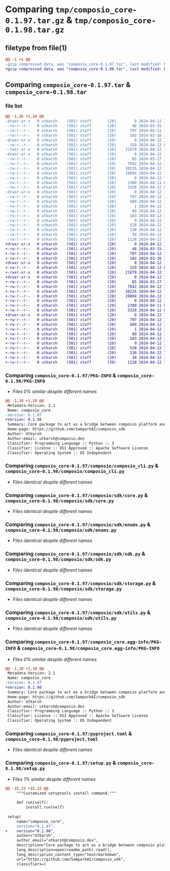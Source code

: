 # Comparing `tmp/composio_core-0.1.97.tar.gz` & `tmp/composio_core-0.1.98.tar.gz`

## filetype from file(1)

```diff
@@ -1 +1 @@
-gzip compressed data, was "composio_core-0.1.97.tar", last modified: Fri Apr 12 15:19:11 2024, max compression
+gzip compressed data, was "composio_core-0.1.98.tar", last modified: Fri Apr 12 15:21:19 2024, max compression
```

## Comparing `composio_core-0.1.97.tar` & `composio_core-0.1.98.tar`

### file list

```diff
@@ -1,26 +1,26 @@
-drwxr-xr-x   0 utkarsh    (501) staff       (20)        0 2024-04-12 15:19:11.203873 composio_core-0.1.97/
--rw-r--r--   0 utkarsh    (501) staff       (20)       48 2024-03-15 13:37:31.000000 composio_core-0.1.97/MANIFEST.in
--rw-r--r--   0 utkarsh    (501) staff       (20)      797 2024-04-12 15:19:11.203638 composio_core-0.1.97/PKG-INFO
--rw-r--r--   0 utkarsh    (501) staff       (20)      102 2024-03-16 10:06:01.000000 composio_core-0.1.97/README.md
-drwxr-xr-x   0 utkarsh    (501) staff       (20)        0 2024-04-12 15:19:11.200335 composio_core-0.1.97/composio/
--rw-r--r--   0 utkarsh    (501) staff       (20)      159 2024-04-12 09:34:06.000000 composio_core-0.1.97/composio/__init__.py
--rwxr-xr-x   0 utkarsh    (501) staff       (20)    21879 2024-04-12 13:27:15.000000 composio_core-0.1.97/composio/composio_cli.py
-drwxr-xr-x   0 utkarsh    (501) staff       (20)        0 2024-04-12 15:19:11.202435 composio_core-0.1.97/composio/sdk/
--rw-r--r--   0 utkarsh    (501) staff       (20)       85 2024-03-27 14:52:24.000000 composio_core-0.1.97/composio/sdk/__init__.py
--rw-r--r--   0 utkarsh    (501) staff       (20)     7042 2024-04-12 13:36:37.000000 composio_core-0.1.97/composio/sdk/core.py
--rw-r--r--   0 utkarsh    (501) staff       (20)    10226 2024-04-12 13:08:03.000000 composio_core-0.1.97/composio/sdk/enums.py
--rw-r--r--   0 utkarsh    (501) staff       (20)    19094 2024-04-12 13:26:45.000000 composio_core-0.1.97/composio/sdk/sdk.py
--rw-r--r--   0 utkarsh    (501) staff       (20)        0 2024-04-12 13:36:37.000000 composio_core-0.1.97/composio/sdk/shared.py
--rw-r--r--   0 utkarsh    (501) staff       (20)     2300 2024-04-11 09:58:04.000000 composio_core-0.1.97/composio/sdk/storage.py
--rw-r--r--   0 utkarsh    (501) staff       (20)     3328 2024-04-12 09:33:50.000000 composio_core-0.1.97/composio/sdk/utils.py
-drwxr-xr-x   0 utkarsh    (501) staff       (20)        0 2024-04-12 15:19:11.203417 composio_core-0.1.97/composio_core.egg-info/
--rw-r--r--   0 utkarsh    (501) staff       (20)      797 2024-04-12 15:19:11.000000 composio_core-0.1.97/composio_core.egg-info/PKG-INFO
--rw-r--r--   0 utkarsh    (501) staff       (20)      489 2024-04-12 15:19:11.000000 composio_core-0.1.97/composio_core.egg-info/SOURCES.txt
--rw-r--r--   0 utkarsh    (501) staff       (20)        1 2024-04-12 15:19:11.000000 composio_core-0.1.97/composio_core.egg-info/dependency_links.txt
--rw-r--r--   0 utkarsh    (501) staff       (20)       60 2024-04-12 15:19:11.000000 composio_core-0.1.97/composio_core.egg-info/entry_points.txt
--rw-r--r--   0 utkarsh    (501) staff       (20)      103 2024-04-12 15:19:11.000000 composio_core-0.1.97/composio_core.egg-info/requires.txt
--rw-r--r--   0 utkarsh    (501) staff       (20)        9 2024-04-12 15:19:11.000000 composio_core-0.1.97/composio_core.egg-info/top_level.txt
--rw-r--r--   0 utkarsh    (501) staff       (20)      528 2024-04-12 15:10:44.000000 composio_core-0.1.97/pyproject.toml
--rw-r--r--   0 utkarsh    (501) staff       (20)      130 2024-04-12 15:11:16.000000 composio_core-0.1.97/requirements.txt
--rw-r--r--   0 utkarsh    (501) staff       (20)       38 2024-04-12 15:19:11.203914 composio_core-0.1.97/setup.cfg
--rw-r--r--   0 utkarsh    (501) staff       (20)     1128 2024-04-12 15:17:53.000000 composio_core-0.1.97/setup.py
+drwxr-xr-x   0 utkarsh    (501) staff       (20)        0 2024-04-12 15:21:19.580544 composio_core-0.1.98/
+-rw-r--r--   0 utkarsh    (501) staff       (20)       48 2024-03-15 13:37:31.000000 composio_core-0.1.98/MANIFEST.in
+-rw-r--r--   0 utkarsh    (501) staff       (20)      797 2024-04-12 15:21:19.580309 composio_core-0.1.98/PKG-INFO
+-rw-r--r--   0 utkarsh    (501) staff       (20)      102 2024-03-16 10:06:01.000000 composio_core-0.1.98/README.md
+drwxr-xr-x   0 utkarsh    (501) staff       (20)        0 2024-04-12 15:21:19.576592 composio_core-0.1.98/composio/
+-rw-r--r--   0 utkarsh    (501) staff       (20)      159 2024-04-12 09:34:06.000000 composio_core-0.1.98/composio/__init__.py
+-rwxr-xr-x   0 utkarsh    (501) staff       (20)    21879 2024-04-12 13:27:15.000000 composio_core-0.1.98/composio/composio_cli.py
+drwxr-xr-x   0 utkarsh    (501) staff       (20)        0 2024-04-12 15:21:19.579009 composio_core-0.1.98/composio/sdk/
+-rw-r--r--   0 utkarsh    (501) staff       (20)       85 2024-03-27 14:52:24.000000 composio_core-0.1.98/composio/sdk/__init__.py
+-rw-r--r--   0 utkarsh    (501) staff       (20)     7042 2024-04-12 13:36:37.000000 composio_core-0.1.98/composio/sdk/core.py
+-rw-r--r--   0 utkarsh    (501) staff       (20)    10226 2024-04-12 13:08:03.000000 composio_core-0.1.98/composio/sdk/enums.py
+-rw-r--r--   0 utkarsh    (501) staff       (20)    19094 2024-04-12 13:26:45.000000 composio_core-0.1.98/composio/sdk/sdk.py
+-rw-r--r--   0 utkarsh    (501) staff       (20)        0 2024-04-12 13:36:37.000000 composio_core-0.1.98/composio/sdk/shared.py
+-rw-r--r--   0 utkarsh    (501) staff       (20)     2300 2024-04-11 09:58:04.000000 composio_core-0.1.98/composio/sdk/storage.py
+-rw-r--r--   0 utkarsh    (501) staff       (20)     3328 2024-04-12 09:33:50.000000 composio_core-0.1.98/composio/sdk/utils.py
+drwxr-xr-x   0 utkarsh    (501) staff       (20)        0 2024-04-12 15:21:19.580066 composio_core-0.1.98/composio_core.egg-info/
+-rw-r--r--   0 utkarsh    (501) staff       (20)      797 2024-04-12 15:21:19.000000 composio_core-0.1.98/composio_core.egg-info/PKG-INFO
+-rw-r--r--   0 utkarsh    (501) staff       (20)      489 2024-04-12 15:21:19.000000 composio_core-0.1.98/composio_core.egg-info/SOURCES.txt
+-rw-r--r--   0 utkarsh    (501) staff       (20)        1 2024-04-12 15:21:19.000000 composio_core-0.1.98/composio_core.egg-info/dependency_links.txt
+-rw-r--r--   0 utkarsh    (501) staff       (20)       60 2024-04-12 15:21:19.000000 composio_core-0.1.98/composio_core.egg-info/entry_points.txt
+-rw-r--r--   0 utkarsh    (501) staff       (20)      103 2024-04-12 15:21:19.000000 composio_core-0.1.98/composio_core.egg-info/requires.txt
+-rw-r--r--   0 utkarsh    (501) staff       (20)        9 2024-04-12 15:21:19.000000 composio_core-0.1.98/composio_core.egg-info/top_level.txt
+-rw-r--r--   0 utkarsh    (501) staff       (20)      528 2024-04-12 15:10:44.000000 composio_core-0.1.98/pyproject.toml
+-rw-r--r--   0 utkarsh    (501) staff       (20)      130 2024-04-12 15:11:16.000000 composio_core-0.1.98/requirements.txt
+-rw-r--r--   0 utkarsh    (501) staff       (20)       38 2024-04-12 15:21:19.580584 composio_core-0.1.98/setup.cfg
+-rw-r--r--   0 utkarsh    (501) staff       (20)     1128 2024-04-12 15:21:08.000000 composio_core-0.1.98/setup.py
```

### Comparing `composio_core-0.1.97/PKG-INFO` & `composio_core-0.1.98/PKG-INFO`

 * *Files 0% similar despite different names*

```diff
@@ -1,10 +1,10 @@
 Metadata-Version: 2.1
 Name: composio_core
-Version: 0.1.97
+Version: 0.1.98
 Summary: Core package to act as a bridge between composio platform and other services.
 Home-page: https://github.com/SamparkAI/composio_sdk
 Author: Utkarsh
 Author-email: utkarsh@composio.dev
 Classifier: Programming Language :: Python :: 3
 Classifier: License :: OSI Approved :: Apache Software License
 Classifier: Operating System :: OS Independent
```

### Comparing `composio_core-0.1.97/composio/composio_cli.py` & `composio_core-0.1.98/composio/composio_cli.py`

 * *Files identical despite different names*

### Comparing `composio_core-0.1.97/composio/sdk/core.py` & `composio_core-0.1.98/composio/sdk/core.py`

 * *Files identical despite different names*

### Comparing `composio_core-0.1.97/composio/sdk/enums.py` & `composio_core-0.1.98/composio/sdk/enums.py`

 * *Files identical despite different names*

### Comparing `composio_core-0.1.97/composio/sdk/sdk.py` & `composio_core-0.1.98/composio/sdk/sdk.py`

 * *Files identical despite different names*

### Comparing `composio_core-0.1.97/composio/sdk/storage.py` & `composio_core-0.1.98/composio/sdk/storage.py`

 * *Files identical despite different names*

### Comparing `composio_core-0.1.97/composio/sdk/utils.py` & `composio_core-0.1.98/composio/sdk/utils.py`

 * *Files identical despite different names*

### Comparing `composio_core-0.1.97/composio_core.egg-info/PKG-INFO` & `composio_core-0.1.98/composio_core.egg-info/PKG-INFO`

 * *Files 0% similar despite different names*

```diff
@@ -1,10 +1,10 @@
 Metadata-Version: 2.1
 Name: composio_core
-Version: 0.1.97
+Version: 0.1.98
 Summary: Core package to act as a bridge between composio platform and other services.
 Home-page: https://github.com/SamparkAI/composio_sdk
 Author: Utkarsh
 Author-email: utkarsh@composio.dev
 Classifier: Programming Language :: Python :: 3
 Classifier: License :: OSI Approved :: Apache Software License
 Classifier: Operating System :: OS Independent
```

### Comparing `composio_core-0.1.97/pyproject.toml` & `composio_core-0.1.98/pyproject.toml`

 * *Files identical despite different names*

### Comparing `composio_core-0.1.97/setup.py` & `composio_core-0.1.98/setup.py`

 * *Files 1% similar despite different names*

```diff
@@ -15,15 +15,15 @@
     """Customized setuptools install command."""
 
     def run(self):
         install.run(self)
 
 setup(
     name="composio_core",
-    version="0.1.97",
+    version="0.1.98",
     author="Utkarsh",
     author_email="utkarsh@composio.dev",
     description="Core package to act as a bridge between composio platform and other services.",
     long_description=open(readme_path).read(),
     long_description_content_type="text/markdown",
     url="https://github.com/SamparkAI/composio_sdk",
     classifiers=[
```

